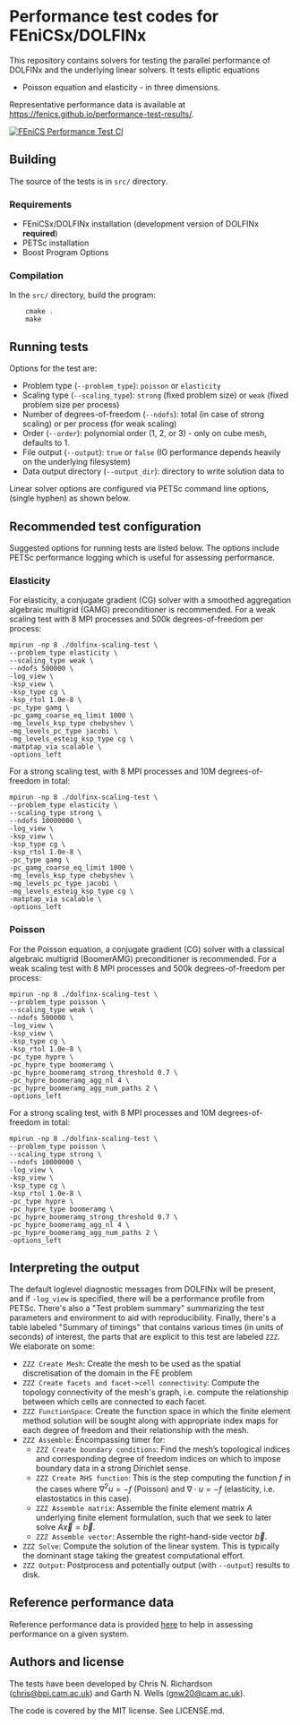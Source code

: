 # Performance test codes for FEniCSx/DOLFINx

This repository contains solvers for testing the parallel performance of
DOLFINx and the underlying linear solvers. It tests elliptic equations
- Poisson equation and elasticity - in three dimensions.

Representative performance data is available at
https://fenics.github.io/performance-test-results/.

[![FEniCS Performance Test CI](https://github.com/FEniCS/performance-test/workflows/FEniCS%20Performance%20Test%20CI/badge.svg)](https://github.com/FEniCS/performance-test/actions?query=branch%3Amain)

## Building

The source of the tests is in `src/` directory.


### Requirements

- FEniCSx/DOLFINx installation (development version of DOLFINx
  **required**)
- PETSc installation
- Boost Program Options


### Compilation

In the `src/` directory, build the program:

        cmake .
        make


## Running tests

Options for the test are:

- Problem type (`--problem_type`): `poisson` or `elasticity`
- Scaling type (`--scaling_type`): `strong` (fixed problem size) or
  `weak` (fixed problem size per process)
- Number of degrees-of-freedom (`--ndofs`): total (in case of strong
  scaling) or per process (for weak scaling)
- Order (`--order`): polynomial order (1, 2, or 3) - only on cube mesh,
  defaults to 1.
- File output (`--output`): `true` or `false` (IO performance depends
  heavily on the underlying filesystem)
- Data output directory (`--output_dir`): directory to write solution
  data to

Linear solver options are configured via PETSc command line options,
(single hyphen) as shown below.


## Recommended test configuration

Suggested options for running tests are listed below. The options
include PETSc performance logging which is useful for assessing
performance.

### Elasticity

For elasticity, a conjugate gradient (CG) solver with a smoothed
aggregation algebraic multigrid (GAMG) preconditioner is recommended.
For a weak scaling test with 8 MPI processes and 500k degrees-of-freedom
per process:

```
mpirun -np 8 ./dolfinx-scaling-test \
--problem_type elasticity \
--scaling_type weak \
--ndofs 500000 \
-log_view \
-ksp_view \
-ksp_type cg \
-ksp_rtol 1.0e-8 \
-pc_type gamg \
-pc_gamg_coarse_eq_limit 1000 \
-mg_levels_ksp_type chebyshev \
-mg_levels_pc_type jacobi \
-mg_levels_esteig_ksp_type cg \
-matptap_via scalable \
-options_left
```

For a strong scaling test, with 8 MPI processes and 10M
degrees-of-freedom in total:


```
mpirun -np 8 ./dolfinx-scaling-test \
--problem_type elasticity \
--scaling_type strong \
--ndofs 10000000 \
-log_view \
-ksp_view \
-ksp_type cg \
-ksp_rtol 1.0e-8 \
-pc_type gamg \
-pc_gamg_coarse_eq_limit 1000 \
-mg_levels_ksp_type chebyshev \
-mg_levels_pc_type jacobi \
-mg_levels_esteig_ksp_type cg \
-matptap_via scalable \
-options_left
```

### Poisson

For the Poisson equation, a conjugate gradient (CG) solver with a
classical algebraic multigrid (BoomerAMG) preconditioner is
recommended.  For a weak scaling test with 8 MPI processes and 500k
degrees-of-freedom per process:

```
mpirun -np 8 ./dolfinx-scaling-test \
--problem_type poisson \
--scaling_type weak \
--ndofs 500000 \
-log_view \
-ksp_view \
-ksp_type cg \
-ksp_rtol 1.0e-8 \
-pc_type hypre \
-pc_hypre_type boomeramg \
-pc_hypre_boomeramg_strong_threshold 0.7 \
-pc_hypre_boomeramg_agg_nl 4 \
-pc_hypre_boomeramg_agg_num_paths 2 \
-options_left
```
For a strong scaling test, with 8 MPI processes and 10M
degrees-of-freedom in total:
```
mpirun -np 8 ./dolfinx-scaling-test \
--problem_type poisson \
--scaling_type strong \
--ndofs 10000000 \
-log_view \
-ksp_view \
-ksp_type cg \
-ksp_rtol 1.0e-8 \
-pc_type hypre \
-pc_hypre_type boomeramg \
-pc_hypre_boomeramg_strong_threshold 0.7 \
-pc_hypre_boomeramg_agg_nl 4 \
-pc_hypre_boomeramg_agg_num_paths 2 \
-options_left
```

## Interpreting the output

The default loglevel diagnostic messages from DOLFINx will be present, and if `-log_view` is specified, there will be a performance profile from PETSc. There's also a "Test problem summary" summarizing the test parameters and environment to aid with reproducibility. Finally, there's a table labeled "Summary of timings" that contains various times (in units of seconds) of interest, the parts that are explicit to this test are labeled `ZZZ`. We elaborate on some:

- `ZZZ Create Mesh`: Create the mesh to be used as the spatial discretisation of the domain in the FE problem
- `ZZZ Create facets and facet->cell connectivity`: Compute the topology connectivity of the mesh's graph, i.e. compute the relationship between which cells are connected to each facet.
- `ZZZ FunctionSpace`: Create the function space in which the finite element method solution will be sought along with appropriate index maps for each degree of freedom and their relationship with the mesh.
- `ZZZ Assemble`: Encompassing timer for:
  - `ZZZ Create boundary conditions`: Find the mesh’s topological indices and corresponding degree of freedom indices on which to impose boundary data in a strong Dirichlet sense.
  - `ZZZ Create RHS function`: This is the step computing the function $f$ in the cases where $\nabla^2u=-f$ (Poisson) and $\nabla\cdot u=-f$ (elasticity, i.e. elastostatics in this case).
  - `ZZZ Assemble matrix`: Assemble the finite element matrix $A$ underlying finite element formulation, such that we seek to later solve $A\vec{x}=\vec{b}$.
  - `ZZZ Assemble vector`: Assemble the right-hand-side vector $\vec{b}$.
- `ZZZ Solve`: Compute the solution of the linear system. This is typically the dominant stage taking the greatest computational effort.
- `ZZZ Output`: Postprocess and potentially output (with `--output`) results to disk.


## Reference performance data

Reference performance data is provided [here](performance.md) to help
in assessing performance on a given system.


## Authors and license

The tests have been developed by Chris N. Richardson
(<chris@bpi.cam.ac.uk>) and Garth N. Wells (<gnw20@cam.ac.uk>).

The code is covered by the MIT license. See LICENSE.md.
